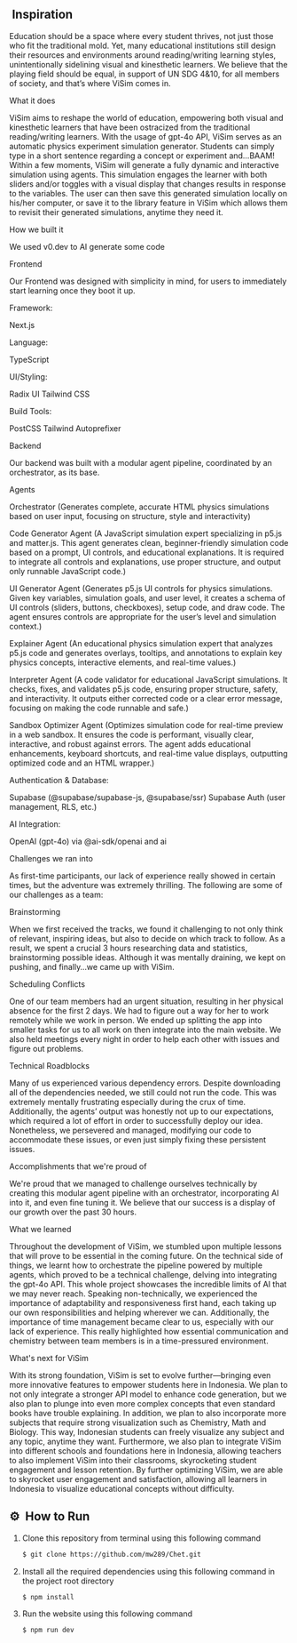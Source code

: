 ##  &nbsp;Inspiration

Education should be a space where every student thrives, not just those who fit the traditional mold. Yet, many educational institutions still design their resources and environments around reading/writing learning styles, unintentionally sidelining visual and kinesthetic learners. We believe that the playing field should be equal, in support of UN SDG 4&10, for all members of society, and that’s where ViSim comes in.

What it does

ViSim aims to reshape the world of education, empowering both visual and kinesthetic learners that have been ostracized from the traditional reading/writing learners. With the usage of gpt-4o API, ViSim serves as an automatic physics experiment simulation generator. Students can simply type in a short sentence regarding a concept or experiment and…BAAM! Within a few moments, ViSim will generate a fully dynamic and interactive simulation using agents. This simulation engages the learner with both sliders and/or toggles with a visual display that changes results in response to the variables. The user can then save this generated simulation locally on his/her computer, or save it to the library feature in ViSim which allows them to revisit their generated simulations, anytime they need it.

How we built it

We used v0.dev to AI generate some code

Frontend

Our Frontend was designed with simplicity in mind, for users to immediately start learning once they boot it up.

Framework:

Next.js

Language:

TypeScript

UI/Styling:

Radix UI Tailwind CSS

Build Tools:

PostCSS Tailwind Autoprefixer

Backend

Our backend was built with a modular agent pipeline, coordinated by an orchestrator, as its base.

Agents

Orchestrator (Generates complete, accurate HTML physics simulations based on user input, focusing on structure, style and interactivity)

Code Generator Agent (A JavaScript simulation expert specializing in p5.js and matter.js. This agent generates clean, beginner-friendly simulation code based on a prompt, UI controls, and educational explanations. It is required to integrate all controls and explanations, use proper structure, and output only runnable JavaScript code.)

UI Generator Agent (Generates p5.js UI controls for physics simulations. Given key variables, simulation goals, and user level, it creates a schema of UI controls (sliders, buttons, checkboxes), setup code, and draw code. The agent ensures controls are appropriate for the user’s level and simulation context.)

Explainer Agent (An educational physics simulation expert that analyzes p5.js code and generates overlays, tooltips, and annotations to explain key physics concepts, interactive elements, and real-time values.)

Interpreter Agent (A code validator for educational JavaScript simulations. It checks, fixes, and validates p5.js code, ensuring proper structure, safety, and interactivity. It outputs either corrected code or a clear error message, focusing on making the code runnable and safe.)

Sandbox Optimizer Agent (Optimizes simulation code for real-time preview in a web sandbox. It ensures the code is performant, visually clear, interactive, and robust against errors. The agent adds educational enhancements, keyboard shortcuts, and real-time value displays, outputting optimized code and an HTML wrapper.)

Authentication & Database:

Supabase (@supabase/supabase-js, @supabase/ssr) Supabase Auth (user management, RLS, etc.)

AI Integration:

OpenAI (gpt-4o) via @ai-sdk/openai and ai

Challenges we ran into

As first-time participants, our lack of experience really showed in certain times, but the adventure was extremely thrilling. The following are some of our challenges as a team:

Brainstorming

When we first received the tracks, we found it challenging to not only think of relevant, inspiring ideas, but also to decide on which track to follow. As a result, we spent a crucial 3 hours researching data and statistics, brainstorming possible ideas. Although it was mentally draining, we kept on pushing, and finally…we came up with ViSim.

Scheduling Conflicts

One of our team members had an urgent situation, resulting in her physical absence for the first 2 days. We had to figure out a way for her to work remotely while we work in person. We ended up splitting the app into smaller tasks for us to all work on then integrate into the main website. We also held meetings every night in order to help each other with issues and figure out problems.

Technical Roadblocks

Many of us experienced various dependency errors. Despite downloading all of the dependencies needed, we still could not run the code. This was extremely mentally frustrating especially during the crux of time. Additionally, the agents’ output was honestly not up to our expectations, which required a lot of effort in order to successfully deploy our idea. Nonetheless, we persevered and managed, modifying our code to accommodate these issues, or even just simply fixing these persistent issues.

Accomplishments that we're proud of

We're proud that we managed to challenge ourselves technically by creating this modular agent pipeline with an orchestrator, incorporating AI into it, and even fine tuning it. We believe that our success is a display of our growth over the past 30 hours.

What we learned

Throughout the development of ViSim, we stumbled upon multiple lessons that will prove to be essential in the coming future. On the technical side of things, we learnt how to orchestrate the pipeline powered by multiple agents, which proved to be a technical challenge, delving into integrating the gpt-4o API. This whole project showcases the incredible limits of AI that we may never reach. Speaking non-technically, we experienced the importance of adaptability and responsiveness first hand, each taking up our own responsibilities and helping wherever we can. Additionally, the importance of time management became clear to us, especially with our lack of experience. This really highlighted how essential communication and chemistry between team members is in a time-pressured environment.

What's next for ViSim

With its strong foundation, ViSim is set to evolve further—bringing even more innovative features to empower students here in Indonesia. We plan to not only integrate a stronger API model to enhance code generation, but we also plan to plunge into even more complex concepts that even standard books have trouble explaining. In addition, we plan to also incorporate more subjects that require strong visualization such as Chemistry, Math and Biology. This way, Indonesian students can freely visualize any subject and any topic, anytime they want. Furthermore, we also plan to integrate ViSim into different schools and foundations here in Indonesia, allowing teachers to also implement ViSim into their classrooms, skyrocketing student engagement and lesson retention. By further optimizing ViSim, we are able to skyrocket user engagement and satisfaction, allowing all learners in Indonesia to visualize educational concepts without difficulty.

## ⚙️ &nbsp;How to Run
1. Clone this repository from terminal using this following command
   ```bash
   $ git clone https://github.com/mw289/Chet.git
   ```
2. Install all the required dependencies using this following command in the project root directory
   ```bash
   $ npm install
   ```
3. Run the website using this following command
   ```bash
   $ npm run dev
   ```
